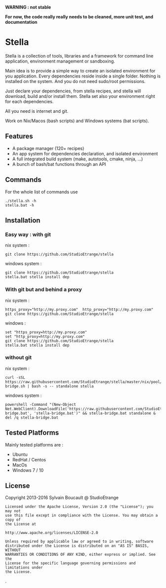 **WARNING : not stable**

**For now, the code really really needs to be cleaned, more unit test, and documentation**

# Stella

Stella is a collection of tools, libraries and a framework for command line application, environment management or sandboxing.

Main idea is to provide a simple way to create an isolated environment for you application. Every dependencies reside inside a single folder. Nothing is installed on the system. And you do not need sudo/root permissions.

Just declare your dependencies, from stella recipes, and stella will download, build and/or install them. Stella set also your environment right for each dependencies.

All you need is internet and git.

Work on Nix/Macos (bash scripts) and Windows systems (bat scripts).

## Features

* A package manager (120+ recipes)
* An app system for dependencies declaration, and isolated environment
* A full integrated build system (make, autotools, cmake, ninja, ...)
* A bunch of bash/bat functions through an API

## Commands

For the whole list of commands use

```
./stella.sh -h
stella.bat -h
```

## Installation

### Easy way : with git

nix system :

```
git clone https://github.com/StudioEtrange/stella
```

windows system :

```
git clone https://github.com/StudioEtrange/stella
stella.bat stella install dep
```

### With git but and behind a proxy

nix system :

```
https_proxy="http://my.proxy.com"  http_proxy="http://my.proxy.com" git clone https://github.com/StudioEtrange/stella
```

windows :

```
set "https_proxy=http://my.proxy.com"
set "http_proxy=http://my.proxy.com"
git clone https://github.com/StudioEtrange/stella
stella.bat stella install dep
```

### without git

nix system :

```
curl -sSL https://raw.githubusercontent.com/StudioEtrange/stella/master/nix/pool/stella-bridge.sh | bash -s -- standalone stella
```

windows system :

```
powershell -Command "(New-Object Net.WebClient).DownloadFile('https://raw.githubusercontent.com/StudioEtrange/stella/master/win/pool/stella-bridge.bat', 'stella-bridge.bat')" && stella-bridge.bat standalone & del /q stella-bridge.bat
```

## Tested Platforms

Mainly tested platforms are :

* Ubuntu
* RedHat / Centos
* MacOs
* Windows 7 / 10



## License

Copyright 2013-2016 Sylvain Boucault @ StudioEtrange

	Licensed under the Apache License, Version 2.0 (the "License"); you may not
	use this file except in compliance with the License. You may obtain a copy of
	the License at

	http://www.apache.org/licenses/LICENSE-2.0

	Unless required by applicable law or agreed to in writing, software
	distributed under the License is distributed on an "AS IS" BASIS, WITHOUT
	WARRANTIES OR CONDITIONS OF ANY KIND, either express or implied. See the
	License for the specific language governing permissions and limitations under
	the License.

.
